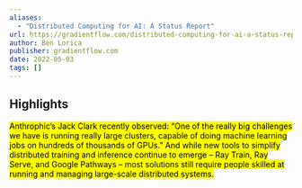 ```yaml
---
aliases:
  - "Distributed Computing for AI: A Status Report"
url: https://gradientflow.com/distributed-computing-for-ai-a-status-report/?utm_medium=email&utm_source=topic+optin&utm_campaign=awareness&utm_content=20220606+data+ai+nl&mkt_tok=MTA3LUZNUy0wNzAAAAGE2PCA-6-U2bSYyAN9aRKnihY70IrDoBmduqVuHgChIUJUSOk0vS3nzzgp2v4RFFcqPDmdu4s1Lv7x8PsKgdsZLo4JTn-NhicBflFhtxv7ykgdrg
author: Ben Lorica
publisher: gradientflow.com
date: 2022-05-03
tags: []
---
```


## Highlights
<mark>Anthrophic’s Jack Clark recently observed: “One of the really big challenges we have is running really large clusters, capable of doing machine learning jobs on hundreds of thousands of GPUs.” And while new tools to simplify distributed training and inference continue to emerge – Ray Train, Ray Serve, and Google Pathways – most solutions still require people skilled at running and managing large-scale distributed systems.</mark>

